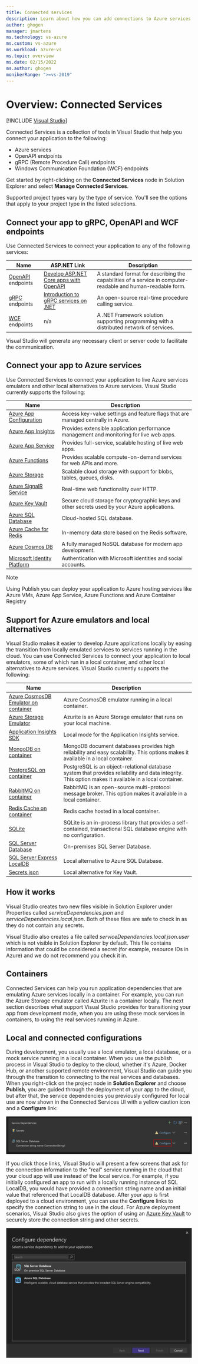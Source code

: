 ```yaml
---
title: Connected services
description: Learn about how you can add connections to Azure services in Visual Studio
author: ghogen
manager: jmartens
ms.technology: vs-azure
ms.custom: vs-azure
ms.workload: azure-vs
ms.topic: overview
ms.date: 02/15/2022
ms.author: ghogen
monikerRange: ">=vs-2019"
---
```

# Overview: Connected Services

 [!INCLUDE [Visual Studio](~/includes/applies-to-version/vs-windows-only.md)]

Connected Services is a collection of tools in Visual Studio that help you connect your application to the following:

* Azure services
* OpenAPI endpoints
* gRPC (Remote Procedure Call) endpoints
* Windows Communication Foundation (WCF) endpoints

Get started by right-clicking on the **Connected Services** node in Solution Explorer and select **Manage Connected Services**.

Supported project types vary by the type of service. You'll see the options that apply to your project type in the listed selections.

## Connect your app to gRPC, OpenAPI and WCF endpoints

Use Connected Services to connect your application to any of the following services:

| Name | ASP.NET Link | Description |
|-|-|-|
| [OpenAPI](https://github.com/OAI/OpenAPI-Specification) endpoints | [Develop ASP.NET Core apps with OpenAPI](/aspnet/core/web-api/Microsoft.dotnet-openapi) | A standard format for describing the capabilities of a service in computer-readable and human-readable form. |
| [gRPC](https://grpc.io/docs/) endpoints | [Introduction to gRPC services on .NET](/aspnet/core/grpc/) | An open-source real-time procedure calling service. |
| [WCF](/dotnet/framework/wcf/) endpoints | n/a | A .NET Framework solution supporting programming with a distributed network of services. |

Visual Studio will generate any necessary client or server code to facilitate the communication.

## Connect your app to Azure services

Use Connected Services to connect your application to live Azure services emulators and other local alternatives to Azure services. Visual Studio currently supports the following:

| Name | Description |
| - | - |
| [Azure App Configuration](/azure/azure-app-configuration/overview) | Access key-value settings and feature flags that are managed centrally in Azure. |
| [Azure App Insights](/azure/azure-monitor/app/app-insights-overview) | Provides extensible application performance management and monitoring for live web apps. |
| [Azure App Service](/azure/app-service/overview) | Provides full-service, scalable hosting of live web apps. |
| [Azure Functions](/azure/azure-functions/functions-overview) | Provides scalable compute-on-demand services for web APIs and more. |
| [Azure Storage](/azure/storage) | Scalable cloud storage with support for blobs, tables, queues, disks. |
| [Azure SignalR Service](/azure/azure-signalr/signalr-overview) | Real-time web functionality over HTTP. |
| [Azure Key Vault](/azure/key-vault/general/overview) | Secure cloud storage for cryptographic keys and other secrets used by your Azure applications. |
| [Azure SQL Database](/azure/azure-sql) | Cloud-hosted SQL database. |
| [Azure Cache for Redis](/azure/azure-cache-for-redis/cache-overview)| In-memory data store based on the Redis software. |
| [Azure Cosmos DB](/azure/cosmos-db/introduction) | A fully managed NoSQL database for modern app development.| 
| [Microsoft Identity Platform](/azure/active-directory/develop/v2-overview) | Authentication with Microsoft identities and social accounts. |

> [!NOTE]
> Using Publish you can deploy your application to Azure hosting services like Azure VMs, Azure App Service, Azure Functions and Azure Container Registry

## Support for Azure emulators and local alternatives

Visual Studio makes it easier to develop Azure applications locally by easing the transition from locally emulated services to services running in the cloud. You can use Connected Services to connect your application to local emulators, some of which run in a local container, and other local alternatives to Azure services. Visual Studio currently supports the following:

| Name | Description |
| - | - |
| [Azure CosmosDB Emulator on container](/azure/cosmos-db/introduction) | Azure CosmosDB emulator running in a local container. |
| [Azure Storage Emulator](/azure/storage/common/storage-use-azurite?toc=%2Fazure%2Fstorage%2Fblobs%2Ftoc.json&tabs=visual-studio) | Azurite is an Azure Storage emulator that runs on your local machine. |
| [Application Insights SDK](/azure/azure-monitor/app/app-insights-overview) | Local mode for the Application Insights service.  |
| [MongoDB on container](/azure/cosmos-db/introduction) | MongoDB document databases provides high reliability and easy scalability. This options makes it available in a local container. |
| [PostgreSQL on container](/azure/postgresql/overview) | PostgreSQL is an object-relational database system that provides reliability and data integrity. This option makes it available in a local container. |
| [RabbitMQ on container](/azure/azure-functions/functions-bindings-rabbitmq) | RabbitMQ is an open-source multi-protocol message broker. This option makes it available in a local container. |
| [Redis Cache on container](/azure/azure-cache-for-redis/cache-overview) | Redis cache hosted in a local container. |
| [SQLite](/ef/core/providers/sqlite/?tabs=dotnet-core-cli) | SQLite is an in-process library that provides a self-contained, transactional SQL database engine with no configuration. |
| [SQL Server Database](/sql/sql-server/) | On-premises SQL Server Database. |
| [SQL Server Express LocalDB](/sql/database-engine/configure-windows/sql-server-express-localdb) | Local alternative to Azure SQL Database. |
| [Secrets.json](/aspnet/core/security/app-secrets?tabs=windows) | Local alternative for Key Vault. |

## How it works

Visual Studio creates two new files visible in Solution Explorer under Properties called *serviceDependencies.json* and *serviceDependencies.local.json*. Both of these files are safe to check in as they do not contain any secrets.

Visual Studio also creates a file called *serviceDependencies.local.json.user* which is not visible in Solution Explorer by default. This file contains information that could be considered a secret (for example, resource IDs in Azure) and we do not recommend you check it in.

## Containers

Connected Services can help you run application dependencies that are emulating Azure services locally in a container. For example, you can run the Azure Storage emulator called Azurite in a container locally. The next section describes what support Visual Studio provides for transitioning your app from development mode, when you are using these mock services in containers, to using the real services running in Azure.

## Local and connected configurations

During development, you usually use a local emulator, a local database, or a mock service running in a local container. When you use the publish process in Visual Studio to deploy to the cloud, whether it's Azure, Docker Hub, or another supported remote environment, Visual Studio can guide you through the transition to connecting to the real services and databases. When you right-click on the project node in **Solution Explorer** and choose **Publish**, you are guided through the deployment of your app to the cloud, but after that, the service dependencies you previously configured for local use are now shown in the Connected Services UI with a yellow caution icon and a **Configure** link:

![Screenshot showing the Configure option in the Connected Services tab.](media/vs-2022/configure-service-dependencies.png)

If you click those links, Visual Studio will present a few screens that ask for the connection information to the "real" service running in the cloud that your cloud app will use instead of the local service. For example, if you initially configured an app to run with a locally running instance of SQL LocalDB, you would have provided a connection string name and an initial value that referenced that LocalDB database. After your app is first deployed to a cloud environment, you can use the **Configure** links to specify the connection string to use in the cloud. For Azure deployment scenarios, Visual Studio also gives the option of using an [Azure Key Vault](/azure/key-vault/general/overview) to securely store the connection string and other secrets.

![Screenshot showing the options presented to replace the SQL LocalDB service with a real database connection.](media/vs-2022/configure-dependency.png)